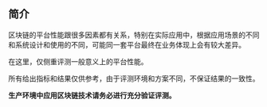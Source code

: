 ## 简介

区块链的平台性能跟很多因素都有关系，特别在实际应用中，根据应用场景的不同和系统设计和使用的不同，可能同一套平台最终在业务体现上会有较大差异。

在这里，仅侧重评测一般意义上的平台性能。

所有给出指标和结果仅供参考，由于评测环境和方案不同，不保证结果的一致性。

**生产环境中应用区块链技术请务必进行充分验证评测。**
